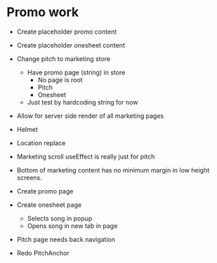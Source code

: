 # Promo work
* Create placeholder promo content
* Create placeholder onesheet content
* Change pitch to marketing store
    * Have promo page (string) in store
        * No page is root
        * Pitch
        * Onesheet
    * Just test by hardcoding string for now
* Allow for server side render of all marketing pages
* Helmet
* Location replace

* Marketing scroll useEffect is really just for pitch
* Bottom of marketing content has no minimum margin in low height screens.

* Create promo page
* Create onesheet page
    * Selects song in popup
    * Opens song in new tab in page

* Pitch page needs back navigation

* Redo PitchAnchor